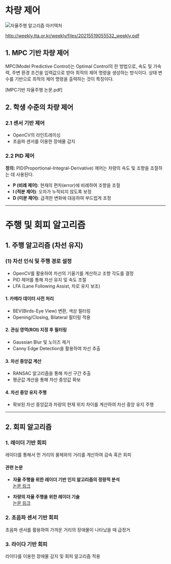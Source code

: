 # 차량 제어
![자율주행 알고리즘 아키텍처](https://github.com/user-attachments/assets/bb90f720-9b74-4edb-ad20-5845d9c14c62)

http://weekly.tta.or.kr/weekly/files/20215519055532_weekly.pdf
## 1. MPC 기반 차량 제어

MPC(Model Predictive Control)는 Optimal Control의 한 방법으로, 속도 및 가속력, 주변 환경 조건을 입력값으로 받아 최적의 제어 명령을 생성하는 방식이다. 상태 변수를 기반으로 최적의 제어 명령을 출력하는 것이 특징이다.

[MPC기반 자율주행 논문.pdf] 

## 2. 학생 수준의 차량 제어

### 2.1 센서 기반 제어

- OpenCV의 라인트레이싱  
- 초음파 센서를 이용한 장애물 감지  

### 2.2 PID 제어

**정의:** PID(Proportional-Integral-Derivative) 제어는 차량의 속도 및 조향을 조절하는 데 사용된다.

- **P (비례 제어)**: 현재의 편차(error)에 비례하여 조향을 조절  
- **I (적분 제어)**: 오차가 누적되지 않도록 보정  
- **D (미분 제어)**: 급격한 변화에 대응하여 부드럽게 조정  

---

# 주행 및 회피 알고리즘

## 1. 주행 알고리즘 (차선 유지)

### (1) 차선 인식 및 주행 경로 설정

- OpenCV를 활용하여 차선의 기울기를 계산하고 조향 각도를 결정  
- PID 제어를 통해 차선 유지 및 속도 조절  
- LFA (Lane Following Assist, 차로 유지 보조)  

#### 1. 카메라 데이터 사전 처리
- BEV(Birds-Eye View) 변환, 색상 필터링  
- Opening/Closing, Bilateral 필터링 적용  

#### 2. 관심 영역(ROI) 지정 후 필터링
- Gaussian Blur 및 노이즈 제거  
- Canny Edge Detection을 활용하여 차선 추출  

#### 3. 차선 중앙값 계산
- RANSAC 알고리즘을 통해 차선 구간 추출  
- 평균값 계산을 통해 차선 중앙값 확보  

#### 4. 차선 중앙 유지 주행
- 확보된 차선 중앙값과 차량의 현재 위치 차이를 계산하여 차선 중앙 유지 주행  

---

## 2. 회피 알고리즘

### 1. 레이더 기반 회피
레이더를 통해서 먼 거리의 물체와의 거리를 계산하여 감속 혹은 회피

#### 관련 논문
- **자율 주행을 위한 레이더 기반 인지 알고리즘의 정량적 분석**  
  [논문 링크](https://scienceon.kisti.re.kr/commons/util/originalView.do?cn=JAKO201821142173836&oCn=JAKO201821142173836&dbt=JAKO&journal=NJOU00550557)

- **차량의 자율 주행을 위한 레이더 기술**  
  [논문 링크](https://scienceon.kisti.re.kr/commons/util/originalView.do?cn=JAKO201418960400848&oCn=JAKO201418960400848&dbt=JAKO&journal=NJOU00290673)

### 2. 초음파 센서 기반 회피
초음파 센서를 활용하여 가까운 거리의 장애물이 나타났을 때 급정거  

### 3. 라이다 기반 회피
라이다를 이용한 장애물 감지 및 회피 알고리즘 적용  

